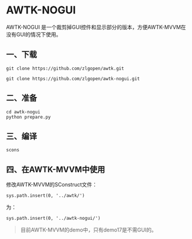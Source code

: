 # AWTK-NOGUI

AWTK-NOGUI 是一个裁剪掉GUI控件和显示部分的版本，方便AWTK-MVVM在没有GUI的情况下使用。


## 一、下载

```
git clone https://github.com/zlgopen/awtk.git

git clone https://github.com/zlgopen/awtk-nogui.git

```

## 二、准备

```
cd awtk-nogui
python prepare.py
```

## 三、编译

```
scons
```

## 四、在AWTK-MVVM中使用

修改AWTK-MVVM的SConstruct文件：

```
sys.path.insert(0, '../awtk/')
```

为：
```
sys.path.insert(0, '../awtk-nogui/')
```

> 目前AWTK-MVVM的demo中，只有demo17是不需GUI的。

